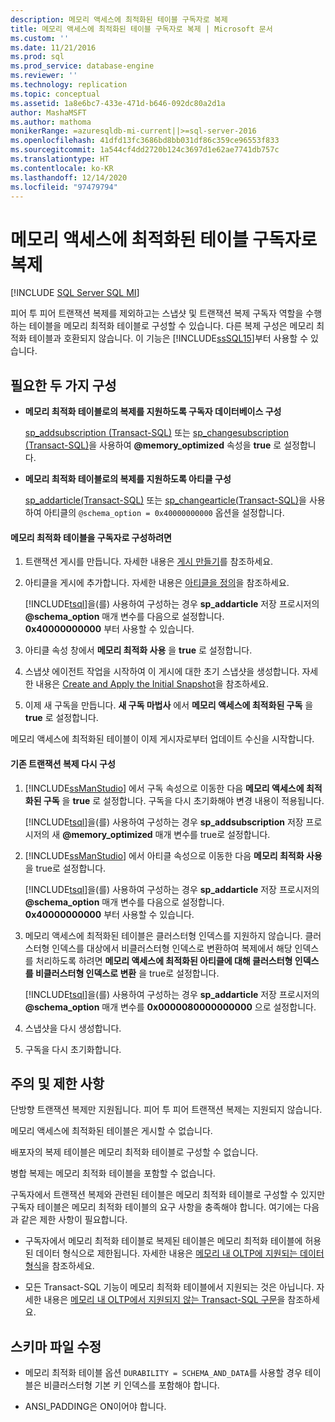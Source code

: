 ```yaml
---
description: 메모리 액세스에 최적화된 테이블 구독자로 복제
title: 메모리 액세스에 최적화된 테이블 구독자로 복제 | Microsoft 문서
ms.custom: ''
ms.date: 11/21/2016
ms.prod: sql
ms.prod_service: database-engine
ms.reviewer: ''
ms.technology: replication
ms.topic: conceptual
ms.assetid: 1a8e6bc7-433e-471d-b646-092dc80a2d1a
author: MashaMSFT
ms.author: mathoma
monikerRange: =azuresqldb-mi-current||>=sql-server-2016
ms.openlocfilehash: 41dfd13fc3686bd8bb031df86c359ce96553f833
ms.sourcegitcommit: 1a544cf4dd2720b124c3697d1e62ae7741db757c
ms.translationtype: HT
ms.contentlocale: ko-KR
ms.lasthandoff: 12/14/2020
ms.locfileid: "97479794"
---
```

# <a name="replication-to-memory-optimized-table-subscribers"></a>메모리 액세스에 최적화된 테이블 구독자로 복제
[!INCLUDE [SQL Server SQL MI](../../includes/applies-to-version/sql-asdbmi.md)]

  피어 투 피어 트랜잭션 복제를 제외하고는 스냅샷 및 트랜잭션 복제 구독자 역할을 수행하는 테이블을 메모리 최적화 테이블로 구성할 수 있습니다. 다른 복제 구성은 메모리 최적화 테이블과 호환되지 않습니다. 이 기능은 [!INCLUDE[ssSQL15](../../includes/sssql15-md.md)]부터 사용할 수 있습니다.  
  
## <a name="two-configurations-are-required"></a>필요한 두 가지 구성  
  
-   **메모리 최적화 테이블로의 복제를 지원하도록 구독자 데이터베이스 구성**  
  
     [sp_addsubscription &#40;Transact-SQL&#41;](../../relational-databases/system-stored-procedures/sp-addsubscription-transact-sql.md) 또는 [sp_changesubscription &#40;Transact-SQL&#41;](../../relational-databases/system-stored-procedures/sp-changesubscription-transact-sql.md)을 사용하여 **\@memory_optimized** 속성을 **true** 로 설정합니다.  
  
-   **메모리 최적화 테이블로의 복제를 지원하도록 아티클 구성**  
  
     [sp_addarticle&#40;Transact-SQL&#41;](../../relational-databases/system-stored-procedures/sp-addarticle-transact-sql.md) 또는 [sp_changearticle&#40;Transact-SQL&#41;](../../relational-databases/system-stored-procedures/sp-changearticle-transact-sql.md)을 사용하여 아티클의 `@schema_option = 0x40000000000` 옵션을 설정합니다.  
  
#### <a name="to-configure-a-memory-optimized-table-as-a-subscriber"></a>메모리 최적화 테이블을 구독자로 구성하려면  
  
1.  트랜잭션 게시를 만듭니다. 자세한 내용은 [게시 만들기](../../relational-databases/replication/publish/create-a-publication.md)를 참조하세요.  
  
2.  아티클을 게시에 추가합니다. 자세한 내용은 [아티클을 정의](../../relational-databases/replication/publish/define-an-article.md)을 참조하세요.  
  
     [!INCLUDE[tsql](../../includes/tsql-md.md)]을(를) 사용하여 구성하는 경우 **sp_addarticle** 저장 프로시저의 **\@schema_option** 매개 변수를 다음으로 설정합니다.   
    **0x40000000000** 부터 사용할 수 있습니다.  
  
3.  아티클 속성 창에서 **메모리 최적화 사용** 을 **true** 로 설정합니다.  
  
4.  스냅샷 에이전트 작업을 시작하여 이 게시에 대한 초기 스냅샷을 생성합니다. 자세한 내용은 [Create and Apply the Initial Snapshot](../../relational-databases/replication/create-and-apply-the-initial-snapshot.md)을 참조하세요.  
  
5.  이제 새 구독을 만듭니다. **새 구독 마법사** 에서 **메모리 액세스에 최적화된 구독** 을 **true** 로 설정합니다.  

 메모리 액세스에 최적화된 테이블이 이제 게시자로부터 업데이트 수신을 시작합니다.  
  
#### <a name="reconfigure-an-existing-transaction-replication"></a>기존 트랜잭션 복제 다시 구성  
  
1.  [!INCLUDE[ssManStudio](../../includes/ssmanstudio-md.md)] 에서 구독 속성으로 이동한 다음 **메모리 액세스에 최적화된 구독** 을 **true** 로 설정합니다. 구독을 다시 초기화해야 변경 내용이 적용됩니다.  
  
     [!INCLUDE[tsql](../../includes/tsql-md.md)]을(를) 사용하여 구성하는 경우 **sp_addsubscription** 저장 프로시저의 새 **\@memory_optimized** 매개 변수를 true로 설정합니다.  
  
2.  [!INCLUDE[ssManStudio](../../includes/ssmanstudio-md.md)] 에서 아티클 속성으로 이동한 다음 **메모리 최적화 사용** 을 true로 설정합니다.  
  
     [!INCLUDE[tsql](../../includes/tsql-md.md)]을(를) 사용하여 구성하는 경우 **sp_addarticle** 저장 프로시저의 **\@schema_option** 매개 변수를 다음으로 설정합니다.   
    **0x40000000000** 부터 사용할 수 있습니다.  
  
3.  메모리 액세스에 최적화된 테이블은 클러스터형 인덱스를 지원하지 않습니다. 클러스터형 인덱스를 대상에서 비클러스터형 인덱스로 변환하여 복제에서 해당 인덱스를 처리하도록 하려면 **메모리 액세스에 최적화된 아티클에 대해 클러스터형 인덱스를 비클러스터형 인덱스로 변환** 을 true로 설정합니다.  
  
     [!INCLUDE[tsql](../../includes/tsql-md.md)]을(를) 사용하여 구성하는 경우 **sp_addarticle** 저장 프로시저의 **\@schema_option** 매개 변수를 **0x0000080000000000** 으로 설정합니다.  
  
4.  스냅샷을 다시 생성합니다.  
  
5.  구독을 다시 초기화합니다.  
  
## <a name="remarks-and-restrictions"></a>주의 및 제한 사항  
 단방향 트랜잭션 복제만 지원됩니다. 피어 투 피어 트랜잭션 복제는 지원되지 않습니다.  
  
 메모리 액세스에 최적화된 테이블은 게시할 수 없습니다.  
  
 배포자의 복제 테이블은 메모리 최적화 테이블로 구성할 수 없습니다.  
  
 병합 복제는 메모리 최적화 테이블을 포함할 수 없습니다.  
  
 구독자에서 트랜잭션 복제와 관련된 테이블은 메모리 최적화 테이블로 구성할 수 있지만 구독자 테이블은 메모리 최적화 테이블의 요구 사항을 충족해야 합니다. 여기에는 다음과 같은 제한 사항이 필요합니다.  
 
-   구독자에서 메모리 최적화 테이블로 복제된 테이블은 메모리 최적화 테이블에 허용된 데이터 형식으로 제한됩니다. 자세한 내용은 [메모리 내 OLTP에 지원되는 데이터 형식](../../relational-databases/in-memory-oltp/supported-data-types-for-in-memory-oltp.md)을 참조하세요.  
  
-   모든 Transact-SQL 기능이 메모리 최적화 테이블에서 지원되는 것은 아닙니다. 자세한 내용은 [메모리 내 OLTP에서 지원되지 않는 Transact-SQL 구문](../../relational-databases/in-memory-oltp/transact-sql-constructs-not-supported-by-in-memory-oltp.md)을 참조하세요.  
  
##  <a name="modifying-a-schema-file"></a><a name="Schema"></a> 스키마 파일 수정  
  
-   메모리 최적화 테이블 옵션 `DURABILITY = SCHEMA_AND_DATA`를 사용할 경우 테이블은 비클러스터형 기본 키 인덱스를 포함해야 합니다.  
  
-   ANSI_PADDING은 ON이어야 합니다.  
  
  
  
